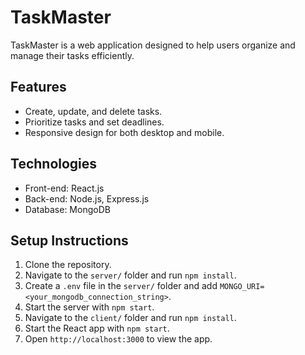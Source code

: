 # TaskMaster

TaskMaster is a web application designed to help users organize and manage their tasks efficiently.

## Features
- Create, update, and delete tasks.
- Prioritize tasks and set deadlines.
- Responsive design for both desktop and mobile.

## Technologies
- Front-end: React.js
- Back-end: Node.js, Express.js
- Database: MongoDB

## Setup Instructions
1. Clone the repository.
2. Navigate to the `server/` folder and run `npm install`.
3. Create a `.env` file in the `server/` folder and add `MONGO_URI=<your_mongodb_connection_string>`.
4. Start the server with `npm start`.
5. Navigate to the `client/` folder and run `npm install`.
6. Start the React app with `npm start`.
7. Open `http://localhost:3000` to view the app.

